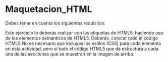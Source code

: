 # Maquetacion_HTML

Debes tener en cuenta los siguientes requisitos:

Este ejercicio lo deberás realizar con las etiquetas de HTML5, haciendo uso de los elementos semánticos de HTML5.
Deberás, colocar todo el código HTML5
No es necesario que incluyas los estilos (CSS) para cada elemento en esta actividad, pero sí todo el código HTML5 que da estructura a cada una de las secciones que se muestran en la imagen de arriba.
